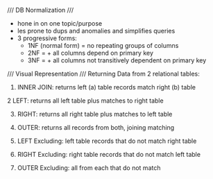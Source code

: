 /// DB Normalization ///
- hone in on one topic/purpose
- les prone to dups and anomalies and simplifies queries
- 3 progressive forms:
    - 1NF (normal form)
        = no repeating groups of columns 
    - 2NF
        = + all columns depend on primary key
    - 3NF
        = + all columns not transitively dependent on primary key

/// Visual Representation ///
Returning Data from 2 relational tables:

1. INNER JOIN: returns left (a) table records match right (b) table 
    <!-- SELECT <select_list> 
    FROM Table_A A
    INNER JOIN Table_B B
    ON A.Key = B.Key -->

2 LEFT: returns all left table plus matches to right table
    <!-- SELECT <select_list>
    FROM Table_A A
    LEFT JOIN Table_B B
    ON A.Key = B.Key -->

3. RIGHT: returns all right table plus matches to left table
    <!-- SELECT <select_list>
    FROM Table_A A
    RIGHT JOIN Table_B B
    ON A.Key = B.Key
    Outer JOIN -->

4. OUTER: returns all records from both, joining matching
    <!-- SELECT <select_list>
    FROM Table_A A
    FULL OUTER JOIN Table_B B
    ON A.Key = B.Key -->

5. LEFT Excluding: left table records that do not match right table
    <!-- SELECT <select_list> 
    FROM Table_A A
    LEFT JOIN Table_B B
    ON A.Key = B.Key
    WHERE B.Key IS NULL -->

6. RIGHT Excluding: right table records that do not match left table
    <!-- SELECT <select_list>
    FROM Table_A A
    RIGHT JOIN Table_B B
    ON A.Key = B.Key
    WHERE A.Key IS NULL -->

7. OUTER Excluding: all from each that do not match
    <!-- SELECT <select_list>
    FROM Table_A A
    FULL OUTER JOIN Table_B B
    ON A.Key = B.Key
    WHERE A.Key IS NULL OR B.Key IS NULL -->

